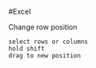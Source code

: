 #Excel

Change row position

    select rows or columns
    hold shift
    drag to new position
    
